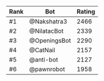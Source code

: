 Rank|Bot|Rating
---|---|---
#1|@Nakshatra3|2466
#2|@NilatacBot|2339
#3|@OpeningsBot|2290
#4|@CatNail|2157
#5|@anti-bot|2127
#6|@pawnrobot|1958
